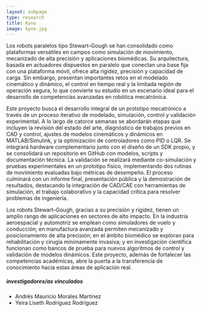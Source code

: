 ```yaml
---
layout: subpage
type: research
title: Kyno
image: kyno.jpg
---
```


Los robots paralelos tipo Stewart–Gough se han consolidado como plataformas versátiles en campos como simulación de movimiento, mecanizado de alta precisión y aplicaciones biomédicas. Su arquitectura, basada en actuadores dispuestos en paralelo que conectan una base fija con una plataforma móvil, ofrece alta rigidez, precisión y capacidad de carga. Sin embargo, presentan importantes retos en el modelado cinemático y dinámico, el control en tiempo real y la limitada región de operación segura, lo que convierte su estudio en un escenario ideal para el desarrollo de competencias avanzadas en robótica mecatrónica.

Este proyecto busca el desarrollo integral de un prototipo mecatrónico a través de un proceso iterativo de modelado, simulación, control y validación experimental. A lo largo de catorce semanas se abordarán etapas que incluyen la revisión del estado del arte, diagnóstico de trabajos previos en CAD y control, ajustes de modelos cinemáticos y dinámicos en MATLAB/Simulink, y la optimización de controladores como PID o LQR. Se integrará hardware complementario junto con el diseño de un SDK propio, y se consolidará un repositorio en GitHub con modelos, scripts y documentación técnica. La validación se realizará mediante co-simulación y pruebas experimentales en un prototipo físico, implementando dos rutinas de movimiento evaluadas bajo métricas de desempeño. El proceso culminará con un informe final, presentación pública y la demostración de resultados, destacando la integración de CAD/CAE con herramientas de simulación, el trabajo colaborativo y la capacidad crítica para resolver problemas de ingeniería.

Los robots Stewart–Gough, gracias a su precisión y rigidez, tienen un amplio rango de aplicaciones en sectores de alto impacto. En la industria aeroespacial y automotriz se emplean como simuladores de vuelo y conducción; en manufactura avanzada permiten mecanizado y posicionamiento de alta precisión; en el ámbito biomédico se exploran para rehabilitación y cirugía mínimamente invasiva; y en investigación científica funcionan como bancos de prueba para nuevos algoritmos de control y validación de modelos dinámicos. Este proyecto, además de fortalecer las competencias académicas, abre la puerta a la transferencia de conocimiento hacia estas áreas de aplicación real.


##### investigadores/as vinculados   
-  Andrés Mauricio Morales Martínez
-  Yeira Liseth Rodríguez Rodríguez 

